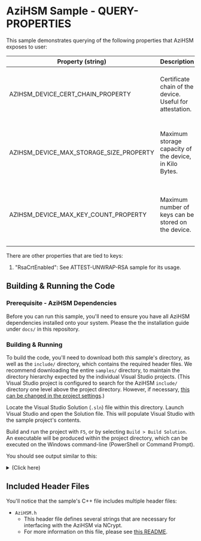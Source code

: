 AziHSM Sample - QUERY-PROPERTIES
================================

This sample demonstrates querying of the following properties that AziHSM exposes to user:


| Property (string)                       | Description                                              | Content                                                                 |
|-----------------------------------------|----------------------------------------------------------|-------------------------------------------------------------------------|
| AZIHSM_DEVICE_CERT_CHAIN_PROPERTY       | Certificate chain of the device. Useful for attestation. | List of certificates in PEM format, separated by `\n`. Leaf cert first. |
| AZIHSM_DEVICE_MAX_STORAGE_SIZE_PROPERTY | Maximum storage capacity of the device, in Kilo Bytes.       | 4 bytes buffer holding unsigned 32-bit integer. Little Endian.          |
| AZIHSM_DEVICE_MAX_KEY_COUNT_PROPERTY    | Maximum number of keys can be stored on the device.      | 4 bytes buffer holding unsigned 32-bit integer. Little Endian.          |

There are other properties that are tied to keys:

1. "RsaCrtEnabled": See ATTEST-UNWRAP-RSA sample for its usage.

Building & Running the Code
---------------------------

### Prerequisite - AziHSM Dependencies

Before you can run this sample, you'll need to ensure you have all AziHSM dependencies installed onto your system.
Please the the installation guide under `docs/` in this repository.

### Building & Running

To build the code, you'll need to download both *this* sample's directory, as well as the `include/` directory, which contains the required header files.
We recommend downloading the entire `samples/` directory, to maintain the directory hierarchy expected by the individual Visual Studio projects.
(This Visual Studio project is configured to search for the AziHSM `include/` directory one level above the project directory. However, if necessary, [this can be changed in the project settings](https://learn.microsoft.com/en-us/cpp/build/working-with-project-properties).)

Locate the Visual Studio Solution (`.sln`) file within this directory.
Launch Visual Studio and open the Solution file.
This will populate Visual Studio with the sample project's contents.

Build and run the project with `F5`, or by selecting `Build > Build Solution`.
An executable will be produced within the project directory, which can be executed on the Windows command-line (PowerShell or Command Prompt).

You should see output similar to this:

<details>
<summary>(Click here)</summary>

You actual number may vary depending on your specific AziHSM configuration.

```
AziHSM Demonstration: Querying properties
=========================================

Open AziHSM Provider
--------------------
Opened NCrypt Storage Provider handle: 0x0fee6ac0

Query AZIHSM_DEVICE_CERT_CHAIN_PROPERTY
---------------------------------------
Retrieved AZIHSM_DEVICE_CERT_CHAIN_PROPERTY successfully. Buffer size: 619

Query AZIHSM_DEVICE_MAX_STORAGE_SIZE_PROPERTY
---------------------------------------------
Max Storage Size: 16 Kilo Bytes

Query AZIHSM_DEVICE_MAX_KEY_COUNT_PROPERTY
------------------------------------------
Max Key Count: 256
```

</details>

Included Header Files
---------------------

You'll notice that the sample's C++ file includes multiple header files:

* `AziHSM.h`
    * This header file defines several strings that are necessary for interfacing with the AziHSM via NCrypt.
    * For more information on this file, please see [this README](../include/AziHSM/README.md).

